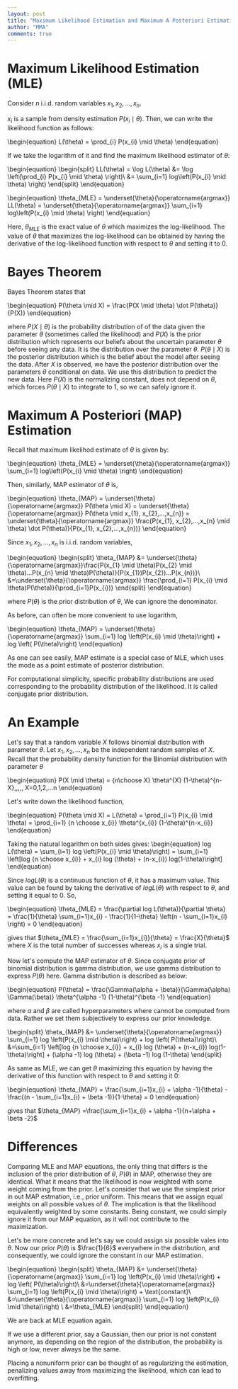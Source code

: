 ```yaml
---
layout: post
title: "Maximum Likelihood Estimation and Maximum A Posteriori Estimation"
author: "MMA"
comments: true
---
```


# Maximum Likelihood Estimation (MLE)

Consider $n$ i.i.d. random variables $x_{1}, x_{2}, ..., x_{n}$.

$x_{i}$ is a sample from density estimation $P(x_{i} \mid \theta)$. Then, we can write the likelihood function as follows:

\begin{equation}
L(\theta) = \prod_{i} P(x_{i} \mid \theta)
\end{equation}

If we take the logarithm of it and find the maximum likelihood estimator of $\theta$:

\begin{equation}
\begin{split}
LL(\theta) = \log L(\theta) &= \log \left(\prod_{i} P(x_{i} \mid \theta) \right)\\
&= \sum_{i=1} log\left(P(x_{i} \mid \theta) \right)
\end{split}
\end{equation}

\begin{equation}
\theta_{MLE} = \underset{\theta}{\operatorname{argmax}} LL(\theta) = \underset{\theta}{\operatorname{argmax}} \sum_{i=1} log\left(P(x_{i} \mid \theta) \right)
\end{equation}

Here, $\theta_{MLE}$ is the exact value of $\theta$ which maximizes the log-likelihood. The value of $\theta$ that maximizes the log-likelihood can be obtained by having the derivative of the log-likelihood function with respect to $\theta$ and setting it to 0. 

# Bayes Theorem

Bayes Theorem states that

\begin{equation}
P(\theta \mid X) = \frac{P(X \mid \theta) \dot P(\theta)}{P(X)}
\end{equation}

where $P(X \mid \theta)$ is the probability distribution of of the data given the parameter $\theta$ (sometimes called the likelihood) and $P(X)$ is the prior distribution which represents our beliefs about the uncertain parameter $\theta$ before seeing any data. It is the distribution over the parameter $\theta$. $P(\theta \mid X)$ is the posterior distribution which is the belief about the model after seeing the data. After $X$ is observed, we have the posterior distribution over the parameters $\theta$ conditional on data. We use this distribution to predict the new data. Here $P(X)$ is the normalizing constant, does not depend on $\theta$, which forces $P(\theta \mid X)$ to integrate to 1, so we can safely ignore it. 

# Maximum A Posteriori (MAP) Estimation

Recall that maximum likelihod estimate of $\theta$ is given by:

\begin{equation}
\theta_{MLE} = \underset{\theta}{\operatorname{argmax}} \sum_{i=1} log\left(P(x_{i} \mid \theta) \right)
\end{equation}

Then, similarly, MAP estimator of $\theta$  is,

\begin{equation}
\theta_{MAP} = \underset{\theta}{\operatorname{argmax}} P(\theta \mid X) = \underset{\theta}{\operatorname{argmax}} P(\theta \mid x_{1}, x_{2},...,x_{n}) = \underset{\theta}{\operatorname{argmax}} \frac{P(x_{1}, x_{2},...,x_{n} \mid \theta) \dot P(\theta)}{P(x_{1}, x_{2},...,x_{n})}
\end{equation}

Since $x_{1}, x_{2},...,x_{n}$ is i.i.d. random variables,

\begin{equation}
\begin{split}
\theta_{MAP} &= \underset{\theta}{\operatorname{argmax}}\frac{P(x_{1} \mid \theta)P(x_{2} \mid \theta)...P(x_{n} \mid \theta)P(\theta)}{P(x_{1})P(x_{2})...P(x_{n})}\\
&=\underset{\theta}{\operatorname{argmax}} \frac{\prod_{i=1} P(x_{i} \mid \theta)P(\theta)}{\prod_{i=1}P(x_{i})}
\end{split}
\end{equation}

where $P(\theta)$ is the prior distribution of $\theta$, We can ignore the denominator.

As before, can often be more convenient to use logarithm,

\begin{equation}
\theta_{MAP} = \underset{\theta}{\operatorname{argmax}} \sum_{i=1} log \left(P(x_{i} \mid \theta)\right) + log \left( P(\theta)\right)
\end{equation}

As one can see easily, MAP estimate is a special case of MLE, which uses the mode as a point estimate of posterior distribution.

For computational simplicity, specific probability distributions are used corresponding to the probability distribution of the likelihood. It is called conjugate prior distribution. 

# An Example
Let's say that a random variable $X$ follows binomial distribution with parameter $\theta$. Let $x_{1}, x_{2},...,x_{n}$ be the independent random samples of $X$. Recall that the probability density function for the Binomial distribution with parameter $\theta$

\begin{equation}
P(X \mid \theta) = {n\choose X} \theta^{X} (1-\theta)^{n-X},\,\,\,\, X=0,1,2,...n
\end{equation}

Let's write down the likelihood function,

\begin{equation}
P(\theta \mid X) = L(\theta) = \prod_{i=1} P(x_{i} \mid \theta) = \prod_{i=1} {n \choose x_{i}} \theta^{x_{i}} (1-\theta)^{n-x_{i}}
\end{equation}

Taking the natural logarithm on both sides gives:
\begin{equation}
log L(\theta) =  \sum_{i=1} log \left(P(x_{i} \mid \theta)\right) = \sum_{i=1} \left[log {n \choose x_{i}} + x_{i} log (\theta) + (n-x_{i}) log(1-\theta)\right]
\end{equation}

Since $log L(\theta)$ is a continuous function of $\theta$, it has a maximum value. This value can be found by
taking the derivative of $log L(\theta)$ with respect to $\theta$, and setting it equal to 0. So,

\begin{equation}
\theta_{MLE} = \frac{\partial log L(\theta)}{\partial \theta} = \frac{1}{\theta} \sum_{i=1}x_{i} - \frac{1}{1-\theta} \left(n - \sum_{i=1}x_{i}  \right) = 0
\end{equation}

gives that $\theta_{MLE} = \frac{\sum_{i=1}x_{i}}{\theta} = \frac{X}{\theta}$ where $X$ is the total number of successes whereas $x_{i}$ is a single trial.

Now let's compute the MAP estimator of $\theta$. Since conjugate prior of binomial distribution is gamma distribution, we use gamma distribution to express $P(\theta)$ here. Gamma distribution is described as below:

\begin{equation}
P(\theta) = \frac{\Gamma(\alpha + \beta)}{\Gamma(\alpha) \Gamma(\beta)} \theta^{\alpha -1} (1-\theta)^{\beta -1}
\end{equation}

where $\alpha$ and $\beta$ are called hyperparameters where cannot be computed from data. Rather we set them subjectively to express our prior knowledge.

\begin{split}
\theta_{MAP} &= \underset{\theta}{\operatorname{argmax}} \sum_{i=1} log \left(P(x_{i} \mid \theta)\right) + log \left( P(\theta)\right)\\
&=\sum_{i=1} \left[log {n \choose x_{i}} + x_{i} log (\theta) + (n-x_{i}) log(1-\theta)\right] + (\alpha -1) log (\theta) + (\beta -1) log (1-\theta)
\end{split}

As same as MLE, we can get $\theta$ maximizing this equation by having the derivative of this function with respect to $\theta$ and setting it 0:

\begin{equation}
\theta_{MAP} = \frac{\sum_{i=1}x_{i} + \alpha -1}{\theta} - \frac{(n - \sum_{i=1}x_{i} + \beta -1)}{1-\theta} = 0
\end{equation}

gives that $\theta_{MAP} =\frac{\sum_{i=1}x_{i} + \alpha -1}{n+\alpha + \beta -2}$

# Differences

Comparing MLE and MAP equations, the only thing that differs is the inclusion of the prior distribution of $\theta$, $P(\theta)$ in MAP, otherwise they are identical. What it means that the likelihood is now weighted with some weight coming from the prior. Let's consider that we use the simplest prior in out MAP estmation, i.e., prior uniform. This means that we assign equal weights on all possible values of $\theta$. The implication is that the likelihood equivalently weighted by some constants. Being constant, we could simply ignore it from our MAP equation, as it will not contribute to the maximization.

Let's be more concrete and let's say we could assign six possible vales into $\theta$. Now our prior $P(\theta)$ is $\frac{1}{6}$ everywhere in the distribution, and consequently, we could ignore the constant in our MAP estimation.

\begin{equation}
\begin{split}
\theta_{MAP} &= \underset{\theta}{\operatorname{argmax}} \sum_{i=1} log \left(P(x_{i} \mid \theta)\right) + log \left( P(\theta)\right)\\
&=\underset{\theta}{\operatorname{argmax}} \sum_{i=1} log \left(P(x_{i} \mid \theta)\right) + \text{constant}\\
&=\underset{\theta}{\operatorname{argmax}} \sum_{i=1} log \left(P(x_{i} \mid \theta)\right) \\
&=\theta_{MLE}
\end{split}
\end{equation}

We are back at MLE equation again.

If we use a different prior, say a Gaussian, then our prior is not constant anymore, as depending on the region of the distribution, the probability is high or low, never always be the same.

Placing a nonuniform prior can be thought of as regularizing the estimation, penalizing values away from maximizing the likelihood, which can lead to overfitting. 
